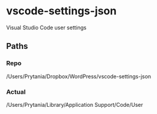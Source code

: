 # vscode-settings-json

Visual Studio Code user settings

## Paths

### Repo

/Users/Prytania/Dropbox/WordPress/vscode-settings-json

### Actual

/Users/Prytania/Library/Application Support/Code/User